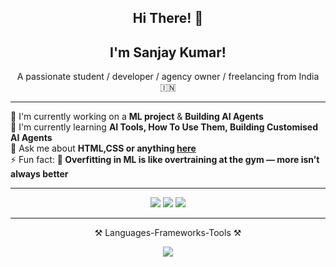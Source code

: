 <h2 align="center">Hi There! 👋</h2>

  <h2 align="center">I'm Sanjay Kumar!</h2>
<p align="center">
  A passionate student / developer / agency owner / freelancing from India 🇮🇳
</p>

---

🔨 I'm currently working on a **ML project** & **Building AI Agents**  
🌱 I'm currently learning **AI Tools, How To Use Them, Building Customised AI Agents**  
💬 Ask me about **HTML,CSS or anything [here](#)**  
⚡ Fun fact: **🧠  Overfitting in ML is like overtraining at the gym — more isn’t always better**

---

<p align="center">
 <a href="ksanjusk10@gmail.com"><img src="https://img.shields.io/badge/Gmail-D14836?style=for-the-badge&logo=gmail&logoColor=white"></a>
  <a href="www.linkedin.com/in/sanjay-kumarsk10"><img src="https://img.shields.io/badge/LinkedIn-blue?style=for-the-badge&logo=linkedin&logoColor=white"></a>
  <a href="https://yourportfolio.com"><img src="https://img.shields.io/badge/Portfolio-orange?style=for-the-badge&logo=firefox&logoColor=white"></a>
</p>

---
<p align="center">⚒️ Languages-Frameworks-Tools ⚒️</p>
<p align="center">
  <img src="https://skillicons.dev/icons?i=html,css,python,java,c,vscode,github,sql" />
</p>

